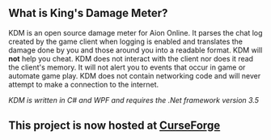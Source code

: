 <h2>What is King's Damage Meter?</h2>

KDM is an open source damage meter for Aion Online. It parses the chat log created by the game client when logging is enabled and translates the damage done by you and those around you into a readable format. KDM will <b>not</b> help you cheat. KDM does not interact with the client nor does it read the client's memory. It will not alert you to events that occur in game or automate game play. KDM does not contain networking code and will never attempt to make a connection to the internet.

<i>KDM is written in C# and WPF and requires the .Net framework version 3.5</i>

<h2>This project is now hosted at <a href='http://aion.curseforge.com/addons/kings-damage-meter/'>CurseForge</a></h2>